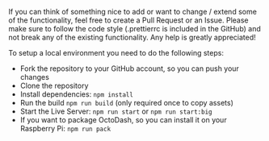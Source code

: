 If you can think of something nice to add or want to change / extend some of the functionality, feel free to create a Pull Request or an Issue. Please make sure to follow the code style (.prettierrc is included in the GitHub) and not break any of the existing functionality. Any help is greatly appreciated!

To setup a local environment you need to do the following steps:
- Fork the repository to your GitHub account, so you can push your changes
- Clone the repository
- Install dependencies: `npm install`
- Run the build `npm run build` (only required once to copy assets)
- Start the Live Server: `npm run start` or `npm run start:big`
- If you want to package OctoDash, so you can install it on your Raspberry Pi: `npm run pack`
